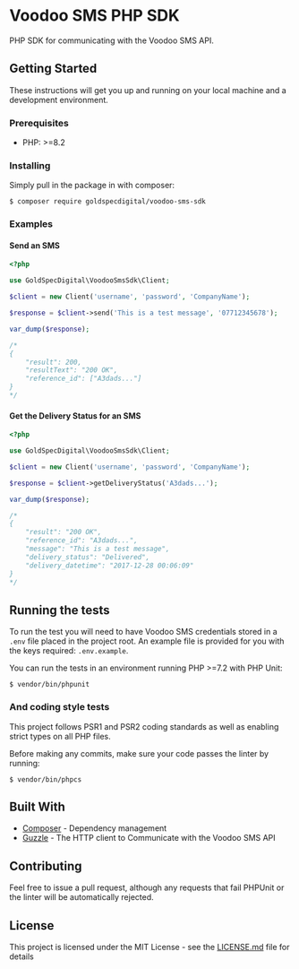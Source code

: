 # Voodoo SMS PHP SDK

PHP SDK for communicating with the Voodoo SMS API.

## Getting Started

These instructions will get you up and running on your local machine and a development environment.

### Prerequisites

* PHP: >=8.2

### Installing

Simply pull in the package in with composer:

```
$ composer require goldspecdigital/voodoo-sms-sdk
```

### Examples

#### Send an SMS

```php
<?php

use GoldSpecDigital\VoodooSmsSdk\Client;

$client = new Client('username', 'password', 'CompanyName');

$response = $client->send('This is a test message', '07712345678');

var_dump($response);

/*
{
    "result": 200,
    "resultText": "200 OK",
    "reference_id": ["A3dads..."]
}
*/
```

#### Get the Delivery Status for an SMS

```php
<?php

use GoldSpecDigital\VoodooSmsSdk\Client;

$client = new Client('username', 'password', 'CompanyName');

$response = $client->getDeliveryStatus('A3dads...');

var_dump($response);

/*
{
    "result": "200 OK",
    "reference_id": "A3dads...",
    "message": "This is a test message",
    "delivery_status": "Delivered",
    "delivery_datetime": "2017-12-28 00:06:09"
}
*/
```

## Running the tests

To run the test you will need to have Voodoo SMS credentials stored in a `.env` file placed in the project root. An example file is provided for you with the keys required: `.env.example`. 

You can run the tests in an environment running PHP >=7.2 with PHP Unit:

```
$ vendor/bin/phpunit
```

### And coding style tests

This project follows PSR1 and PSR2 coding standards as well as enabling strict types on all PHP files.

Before making any commits, make sure your code passes the linter by running:

```
$ vendor/bin/phpcs
```

## Built With

* [Composer](https://getcomposer.org/) - Dependency management
* [Guzzle](http://docs.guzzlephp.org/) - The HTTP client to Communicate with the Voodoo SMS API

## Contributing

Feel free to issue a pull request, although any requests that fail PHPUnit or the linter will be automatically rejected.

## License

This project is licensed under the MIT License - see the [LICENSE.md](LICENSE.md) file for details
